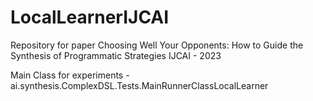 # LocalLearnerIJCAI
Repository for paper Choosing Well Your Opponents: How to Guide the Synthesis of Programmatic Strategies IJCAI - 2023


Main Class for experiments - ai.synthesis.ComplexDSL.Tests.MainRunnerClassLocalLearner
